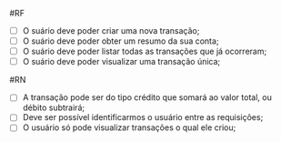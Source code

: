 #RF

- [ ] O suário deve poder criar uma nova transação;
- [ ] O suário deve poder obter um resumo da sua conta;
- [ ] O suário deve poder listar todas as transações que já ocorreram;
- [ ] O suário deve poder visualizar uma transação única;

#RN

- [ ] A transação pode ser do tipo crédito que somará ao valor total, ou débito subtrairá;
- [ ] Deve ser possível identificarmos o usuário entre as requisições;
- [ ] O usuário só pode visualizar transações o qual ele criou;
